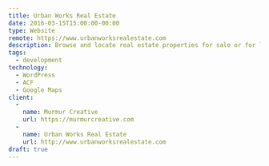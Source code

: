 ```yaml
---
title: Urban Works Real Estate
date: 2016-03-15T15:00:00-00:00
type: Website
remote: https://www.urbanworksrealestate.com
description: Browse and locate real estate properties for sale or for lease.
tags:
  - development
technology:
  - WordPress
  - ACF
  - Google Maps
client:
  -
    name: Murmur Creative
    url: https://murmurcreative.com
  -
    name: Urban Works Real Estate
    url: http://www.urbanworksrealestate.com
draft: true
---
```

